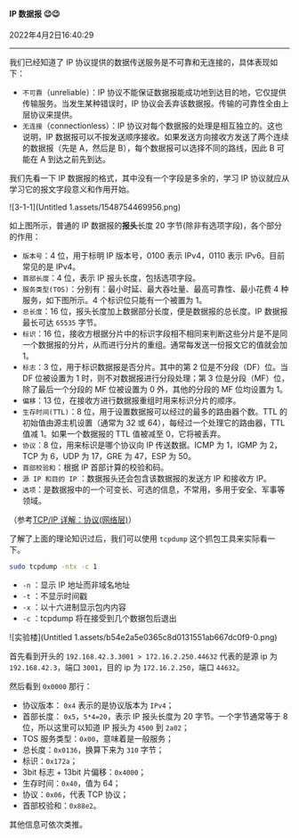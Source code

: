 #### IP 数据报  😉😉

2022年4月2日16:40:29

---

我们已经知道了 IP 协议提供的数据传送服务是不可靠和无连接的，具体表现如下：

- `不可靠`（unreliable）：IP 协议不能保证数据报能成功地到达目的地，它仅提供传输服务。当发生某种错误时，IP 协议会丢弃该数据报。传输的可靠性全由上层协议来提供。
- `无连接`（connectionless）：IP 协议对每个数据报的处理是相互独立的。这也说明，IP 数据报可以不按发送顺序接收。如果发送方向接收方发送了两个连续的数据报（先是 A，然后是 B），每个数据报可以选择不同的路线，因此 B 可能在 A 到达之前先到达。

我们先看一下 IP 数据报的格式，其中没有一个字段是多余的，学习 IP 协议就应从学习它的报文字段意义和作用开始。

![3-1-1](Untitled 1.assets/1548754469956.png)

如上图所示，普通的 IP 数据报的**报头**长度 20 字节(除非有选项字段)，各个部分的作用：

- `版本号`：4 位，用于标明 IP 版本号，0100 表示 IPv4，0110 表示 IPv6。目前常见的是 IPv4。
- `首部长度`：4 位，表示 IP 报头长度，包括选项字段。
- `服务类型(TOS)`：分别有：最小时延、最大吞吐量、最高可靠性、最小花费 4 种服务，如下图所示。4 个标识位只能有一个被置为 1。
- `总长度`：16 位，报头长度加上数据部分长度，便是数据报的总长度。IP 数据报最长可达 `65535` 字节。
- `标识`：16 位，接收方根据分片中的标识字段相不相同来判断这些分片是不是同一个数据报的分片，从而进行分片的重组。通常每发送一份报文它的值就会加 1。
- `标志`：3 位，用于标识数据报是否分片。其中的第 2 位是不分段（DF）位。当 DF 位被设置为 1 时，则不对数据报进行分段处理；第 3 位是分段（MF）位，除了最后一个分段的 MF 位被设置为 0 外，其他的分段的 MF 位均设置为 1。
- `偏移`：13 位，在接收方进行数据报重组时用来标识分片的顺序。
- `生存时间(TTL)`：8 位，用于设置数据报可以经过的最多的路由器个数。TTL 的初始值由源主机设置（通常为 32 或 64），每经过一个处理它的路由器，TTL 值减 1。如果一个数据报的 TTL 值被减至 0，它将被丢弃。
- `协议`：8 位，用来标识是哪个协议向 IP 传送数据。ICMP 为 1，IGMP 为 2，TCP 为 6，UDP 为 17，GRE 为 47，ESP 为 50。
- `首部校验和`：根据 IP 首部计算的校验和码。
- `源 IP 和目的 IP` ：数据报头还会包含该数据报的发送方 IP 和接收方 IP。
- `选项`：是数据报中的一个可变长、可选的信息，不常用，多用于安全、军事等领域。

（参考[TCP/IP 详解：协议(网络层)](https://blog.csdn.net/u014451076/article/details/52821694)）

了解了上面的理论知识过后，我们可以使用 `tcpdump` 这个抓包工具来实际看一下。

```bash
sudo tcpdump -ntx -c 1
```

- `-n` ：显示 IP 地址而非域名地址
- `-t` ：不显示时间戳
- `-x` ：以十六进制显示包内内容
- `-c` ：tcpdump 将在接受到几个数据包后退出

![实验楼](Untitled 1.assets/b54e2a5e0365c8d0131551ab667dc0f9-0.png)

首先看到开头的 `192.168.42.3.3001 > 172.16.2.250.44632` 代表的是源 ip 为 `192.168.42.3`，端口 `3001`，目的 ip 为 `172.16.2.250`，端口 `44632`。

然后看到 `0x0000` 那行：

- 协议版本： `0x4` 表示的是协议版本为 `IPv4`；
- 首部长度： `0x5`，`5*4=20`，表示 IP 报头长度为 20 字节。一个字节通常等于 8 位，所以这里可以知道 IP 报头为 `4500` 到 `2a02`；
- TOS 服务类型：`0x00`，意味着是一般服务；
- 总长度：`0x0136`，换算下来为 `310` 字节；
- 标识：`0x172a`；
- 3bit 标志 + 13bit 片偏移：`0x4000`；
- 生存时间：`0x40`，值为 64；
- 协议：`0x06`，代表 TCP 协议；
- 首部校验和：`0x88e2`。

其他信息可依次类推。